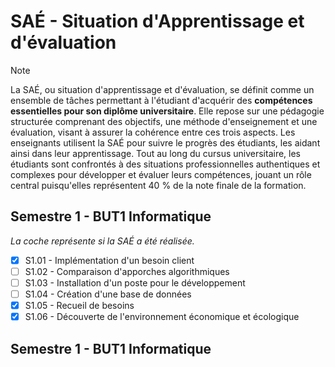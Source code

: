 # SAÉ - Situation d'Apprentissage et d'évaluation
> [!NOTE]
>La SAÉ, ou situation d'apprentissage et d'évaluation, se définit comme un ensemble de tâches permettant à l'étudiant d'acquérir des **compétences essentielles pour son diplôme universitaire**. Elle repose sur une pédagogie structurée comprenant des objectifs, une méthode d'enseignement et une évaluation, visant à assurer la cohérence entre ces trois aspects. Les enseignants utilisent la SAÉ pour suivre le progrès des étudiants, les aidant ainsi dans leur apprentissage. Tout au long du cursus universitaire, les étudiants sont confrontés à des situations professionnelles authentiques et complexes pour développer et évaluer leurs compétences, jouant un rôle central puisqu'elles représentent 40 % de la note finale de la formation.

## Semestre 1 - BUT1 Informatique
*La coche représente si la SAÉ a été réalisée.*
- [x] S1.01 - Implémentation d'un besoin client
- [ ] S1.02 - Comparaison d'apporches algorithmiques
- [ ] S1.03 - Installation d'un poste pour le développement
- [ ] S1.04 - Création d'une base de données
- [x] S1.05 - Recueil de besoins
- [x] S1.06 - Découverte de l'environnement économique et écologique

## Semestre 1 - BUT1 Informatique
